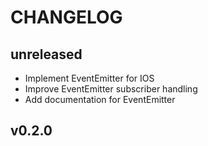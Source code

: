 # CHANGELOG

## unreleased

- Implement EventEmitter for IOS
- Improve EventEmitter subscriber handling
- Add documentation for EventEmitter

## v0.2.0